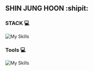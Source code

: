 ## SHIN JUNG HOON :shipit: 



<!--
**Shinjunhoon/Shinjunhoon** is a ✨ _special_ ✨ repository because its `README.md` (this file) appears on your GitHub profile.

Here are some ideas to get you started:

- 🔭 I’m currently working on ...
- 🌱 I’m currently learning ...
- 👯 I’m looking to collaborate on ...
- 🤔 I’m looking for help with ...
- 💬 Ask me about ...
- 📫 How to reach me: ...
- 😄 Pronouns: ...
- ⚡ Fun fact: ...
-->
### STACK  💻
![My Skills](https://skillicons.dev/icons?i=idea,androidstudio,docker,java,spring,figma&theme=light)

### Tools 💻
![My Skills](https://skillicons.dev/icons?i=discord,github,notion&theme=light)



